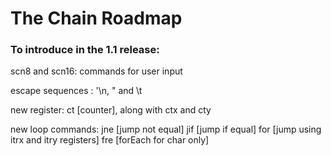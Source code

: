 # The Chain Roadmap

### To introduce in the 1.1 release:

scn8 and scn16: commands for user input

escape sequences : '\n, \" and \t

new register: ct [counter], along with ctx and cty

new loop commands: 
jne [jump not equal]
jif [jump if equal]
for [jump using itrx and itry registers]
fre [forEach for char only]
